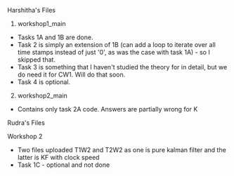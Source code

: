Harshitha's Files

1. workshop1_main  

* Tasks 1A and 1B are done. 
* Task 2 is simply an extension of 1B (can add a loop to iterate over all time stamps instead of just '0', as was the case with task 1A) - so I skipped that. 
* Task 3 is something that I haven't studied the theory for in detail, but we do need it for CW1. Will do that soon. 
* Task 4 is optional.

2. workshop2_main 
* Contains only task 2A code. Answers are partially wrong for K



Rudra's Files

Workshop 2 
* Two files uploaded T1W2 and T2W2 as one is pure kalman filter and the latter is KF with clock speed
* Task 1C - optional and not done 
